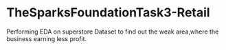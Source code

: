 # TheSparksFoundationTask3-Retail
Performing EDA on superstore Dataset to find out the weak area,where the business earning less profit.
